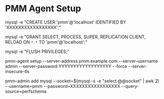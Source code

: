 # PMM Agent Setup

mysql -e "CREATE USER 'pmm'@'localhost' IDENTIFIED BY 'XXXXXXXXXXXXXXXXX';"

mysql -e "GRANT SELECT, PROCESS, SUPER, REPLICATION CLIENT, RELOAD ON `*.*` TO 'pmm'@'localhost';"

mysql -e "FLUSH PRIVILEGES;"

pmm-agent setup --server-address pmm.example.com --server-username admin --server-password YYYYYYYYYYYYYYYYYY --force --server-insecure-tls

pmm-admin add mysql --socket=$(mysql -s -e "select @@socket" | awk 2) --username=pmm --password=XXXXXXXXXXXXXXXXX --query-source=perfschema
